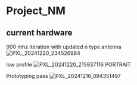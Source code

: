 # Project_NM

## current hardware

900 mhz iteration with updated n type antenna
![PXL_20241220_234526984](https://github.com/user-attachments/assets/27e5b868-8f40-4aa4-a98b-324580f52b3d)

low profile
![PXL_20241220_215937116 PORTRAIT](https://github.com/user-attachments/assets/1deb7e1a-f1ad-452d-9af5-347fcd64e857)

Prototyping pass
![PXL_20241216_094351497](https://github.com/user-attachments/assets/c075f5c2-c750-42da-a5d1-a0228b86e255)

